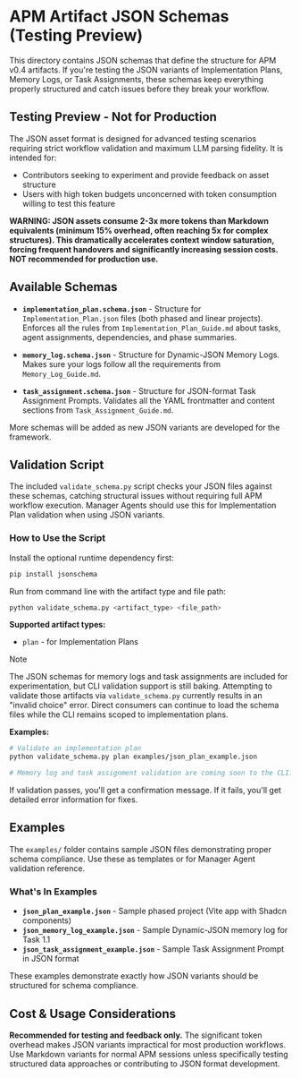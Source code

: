 # APM Artifact JSON Schemas (Testing Preview)
This directory contains JSON schemas that define the structure for APM v0.4 artifacts. If you're testing the JSON variants of Implementation Plans, Memory Logs, or Task Assignments, these schemas keep everything properly structured and catch issues before they break your workflow.

## **Testing Preview - Not for Production**
The JSON asset format is designed for advanced testing scenarios requiring strict workflow validation and maximum LLM parsing fidelity. It is intended for:
- Contributors seeking to experiment and provide feedback on asset structure
- Users with high token budgets unconcerned with token consumption willing to test this feature

**WARNING: JSON assets consume 2-3x more tokens than Markdown equivalents (minimum 15% overhead, often reaching 5x for complex structures). This dramatically accelerates context window saturation, forcing frequent handovers and significantly increasing session costs. NOT recommended for production use.**

## Available Schemas
- **`implementation_plan.schema.json`** - Structure for `Implementation_Plan.json` files (both phased and linear projects). Enforces all the rules from `Implementation_Plan_Guide.md` about tasks, agent assignments, dependencies, and phase summaries.

- **`memory_log.schema.json`** - Structure for Dynamic-JSON Memory Logs. Makes sure your logs follow all the requirements from `Memory_Log_Guide.md`.

- **`task_assignment.schema.json`** - Structure for JSON-format Task Assignment Prompts. Validates all the YAML frontmatter and content sections from `Task_Assignment_Guide.md`.

More schemas will be added as new JSON variants are developed for the framework.

## Validation Script
The included `validate_schema.py` script checks your JSON files against these schemas, catching structural issues without requiring full APM workflow execution. Manager Agents should use this for Implementation Plan validation when using JSON variants.

### How to Use the Script
Install the optional runtime dependency first:

```bash
pip install jsonschema
```

Run from command line with the artifact type and file path:
```bash
python validate_schema.py <artifact_type> <file_path>
```

**Supported artifact types:**
- `plan` - for Implementation Plans

> [!NOTE]
> The JSON schemas for memory logs and task assignments are included for
> experimentation, but CLI validation support is still baking. Attempting to
> validate those artifacts via `validate_schema.py` currently results in an
> "invalid choice" error. Direct consumers can continue to load the schema
> files while the CLI remains scoped to implementation plans.

**Examples:**
```bash
# Validate an implementation plan
python validate_schema.py plan examples/json_plan_example.json

# Memory log and task assignment validation are coming soon to the CLI.
```

If validation passes, you'll get a confirmation message. If it fails, you'll get detailed error information for fixes.

## Examples
The `examples/` folder contains sample JSON files demonstrating proper schema compliance. Use these as templates or for Manager Agent validation reference.

### What's In Examples
- **`json_plan_example.json`** - Sample phased project (Vite app with Shadcn components)
- **`json_memory_log_example.json`** - Sample Dynamic-JSON memory log for Task 1.1
- **`json_task_assignment_example.json`** - Sample Task Assignment Prompt in JSON format

These examples demonstrate exactly how JSON variants should be structured for schema compliance.

## Cost & Usage Considerations
**Recommended for testing and feedback only.** The significant token overhead makes JSON variants impractical for most production workflows. Use Markdown variants for normal APM sessions unless specifically testing structured data approaches or contributing to JSON format development.